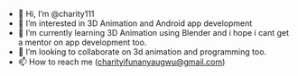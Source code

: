 - 👋 Hi, I’m @charity111
- 👀 I’m interested in 3D Animation and Android app development
- 🌱 I’m currently learning 3D Animation using Blender and i hope i cant get a mentor on app development too.
- 💞️ I’m looking to collaborate on 3d animation and programming too.
- 📫 How to reach me (charityifunanyaugwu@gmail.com)

<!---
charity111/charity111 is a ✨ special ✨ repository because its `README.md` (this file) appears on your GitHub profile.
You can click the Preview link to take a look at your changes.
--->
